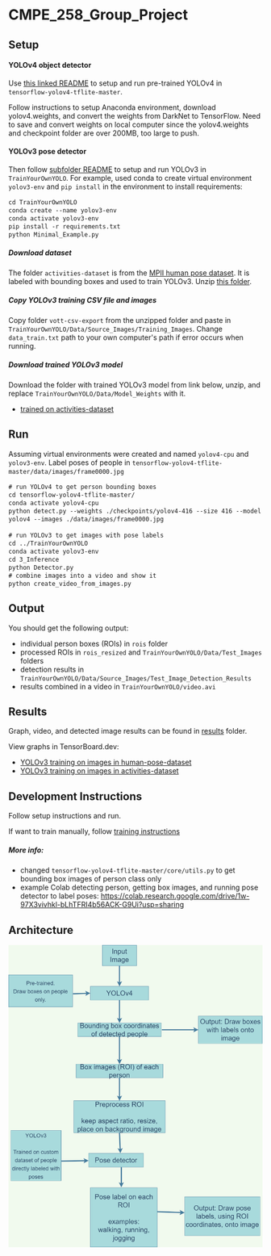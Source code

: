 # CMPE_258_Group_Project

## Setup
#### YOLOv4 object detector
Use [this linked README](https://github.com/hualili/opencv/blob/master/deep-learning-2020S/20-2021S-7c-%23README-yolo4-v2-yy-hl-2021-4-5%20(copy).txt) to setup and run pre-trained YOLOv4 in `tensorflow-yolov4-tflite-master`.

Follow instructions to setup Anaconda environment, 
download yolov4.weights, 
and convert the weights from DarkNet to TensorFlow.
Need to save and convert weights on local computer since the yolov4.weights and checkpoint folder are over 200MB, too large to push. 

#### YOLOv3 pose detector
Then follow [subfolder README](TrainYourOwnYOLO) to setup and run YOLOv3 in `TrainYourOwnYOLO`.
For example, used conda to create virtual environment `yolov3-env` and `pip install` in the environment to install requirements:
```
cd TrainYourOwnYOLO
conda create --name yolov3-env
conda activate yolov3-env
pip install -r requirements.txt
python Minimal_Example.py
```
##### Download dataset
The folder `activities-dataset` is from the [MPII human pose dataset](http://human-pose.mpi-inf.mpg.de/#overview). 
It is labeled with bounding boxes and used to train YOLOv3. 
Unzip [this folder](https://drive.google.com/file/d/17bsXYzBf6PhBrvgWAe0m-vhhBApgE8ys/view?usp=sharing).

##### Copy YOLOv3 training CSV file and images
Copy folder `vott-csv-export` from the unzipped folder and paste in `TrainYourOwnYOLO/Data/Source_Images/Training_Images`.
Change `data_train.txt` path to your own computer's path if error occurs when running.

##### Download trained YOLOv3 model
Download the folder with trained YOLOv3 model from link below, unzip, and replace `TrainYourOwnYOLO/Data/Model_Weights` with it.
- [trained on activities-dataset](https://drive.google.com/file/d/1ABMsxLCVtqVHHdSw3DS-SUrR25YIc-dG/view?usp=sharing)

## Run
Assuming virtual environments were created and named `yolov4-cpu` and `yolov3-env`.
Label poses of people in `tensorflow-yolov4-tflite-master/data/images/frame0000.jpg`
```
# run YOLOv4 to get person bounding boxes
cd tensorflow-yolov4-tflite-master/
conda activate yolov4-cpu
python detect.py --weights ./checkpoints/yolov4-416 --size 416 --model yolov4 --images ./data/images/frame0000.jpg

# run YOLOv3 to get images with pose labels
cd ../TrainYourOwnYOLO
conda activate yolov3-env
cd 3_Inference
python Detector.py
# combine images into a video and show it
python create_video_from_images.py
```
## Output
You should get the following output:
- individual person boxes (ROIs) in `rois` folder
- processed ROIs in `rois_resized` and `TrainYourOwnYOLO/Data/Test_Images` folders
- detection results in `TrainYourOwnYOLO/Data/Source_Images/Test_Image_Detection_Results`
- results combined in a video in `TrainYourOwnYOLO/video.avi`

## Results
Graph, video, and detected image results can be found in [results](results) folder.

View graphs in TensorBoard.dev:
- [YOLOv3 training on images in human-pose-dataset](https://tensorboard.dev/experiment/sJyULVIYTXqtNboXkLK2Ag/)
- [YOLOv3 training on images in activities-dataset](https://tensorboard.dev/experiment/TvTwCjCJSRG90rw4c0ZYew/)

## Development Instructions
Follow setup instructions and run.

If want to train manually, follow [training instructions](yolov3-training.txt)

##### More info:
- changed `tensorflow-yolov4-tflite-master/core/utils.py` to get bounding box images of person class only
- example Colab detecting person, getting box images, and running pose detector to label poses:
https://colab.research.google.com/drive/1w-97X3vivhkl-bLhTFRI4b56ACK-G9Ui?usp=sharing

## Architecture
![architecture diagram](architecture-pedestrian-behavior-analysis.png)